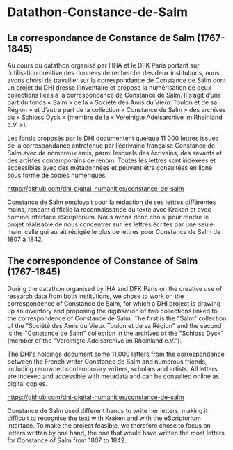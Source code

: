 # Datathon-Constance-de-Salm
## La correspondance de Constance de Salm (1767-1845)


Au cours du datathon organisé par l’IHA et le DFK Paris portant sur l’utilisation créative des données de recherche des deux institutions, nous avons choisi de travailler sur la correspondance de Constance de Salm dont un projet du DHI dresse l’inventaire et propose la numérisation de deux collections liées à la correspondance de Constance de Salm. Il s’agit d’une part du fonds « Salm » de la « Société des Amis du Vieux Toulon et de sa Région » et d’autre part de la collection « Constance de Salm » des archives du « Schloss Dyck » (membre de la « Vereinigte Adelsarchive im Rheinland e.V. »).

Les fonds proposés par le DHI documentent quelque 11 000 lettres issues de la correspondance entretenue par l’écrivaine française Constance de Salm avec de nombreux amis, parmi lesquels des écrivains, des savants et des artistes contemporains de renom. Toutes les lettres sont indexées et accessibles avec des métadonnées et peuvent être consultées en ligne sous forme de copies numériques.

https://github.com/dhi-digital-humanities/constance-de-salm

Constance de Salm employait pour la rédaction de ses lettres différentes mains, rendant difficile la reconnaissance du texte avec  Kraken et avec comme interface eScriptorium. Nous avons donc choisi pour rendre le projet réalisable de nous concentrer sur les lettres écrites par une seule main, celle qui aurait rédigée le plus de lettres pour Constance de Salm de 1807 à 1842.

## The correspondence of Constance of Salm (1767-1845)

During the datathon organised by IHA and DFK Paris on the creative use of research data from both institutions, we chose to work on the correspondence of Constance de Salm, for which a DHI project is drawing up an inventory and proposing the digitisation of two collections linked to the correspondence of Constance de Salm. The first is the "Salm" collection of the "Société des Amis du Vieux Toulon et de sa Région" and the second is the "Constance de Salm" collection in the archives of the "Schloss Dyck" (member of the "Vereinigte Adelsarchive im Rheinland e.V.").

The DHI's holdings document some 11,000 letters from the correspondence between the French writer Constance de Salm and numerous friends, including renowned contemporary writers, scholars and artists. All letters are indexed and accessible with metadata and can be consulted online as digital copies.

https://github.com/dhi-digital-humanities/constance-de-salm

Constance de Salm used different hands to write her letters, making it difficult to recognise the text with Kraken and with the eScriptorium interface. To make the project feasible, we therefore chose to focus on letters written by one hand, the one that would have written the most letters for Constance of Salm from 1807 to 1842.
